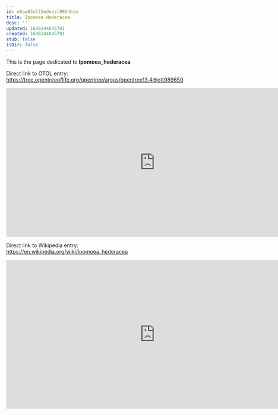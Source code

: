 ```yaml
---
id: n6gw83xll5edeosl99bhbjo
title: Ipomoea Hederacea
desc: ''
updated: 1648144045701
created: 1648144045701
stub: false
isDir: false
---
```

This is the page dedicated to **Ipomoea_hederacea**


Direct link to OTOL entry: https://tree.opentreeoflife.org/opentree/argus/opentree13.4@ott989650



<html>
    <body>
    <iframe src="https://tree.opentreeoflife.org/opentree/argus/opentree13.4@ott989650"
    width="800" height="400" frameborder="0" allowfullscreen> </iframe>
    </body>
</html>
    


Direct link to Wikipedia entry: https://en.wikipedia.org/wiki/Ipomoea_hederacea



<html>
    <body>
    <iframe src="https://en.wikipedia.org/wiki/Ipomoea_hederacea"
    width="800" height="400" frameborder="0" allowfullscreen> </iframe>
    </body>
</html>
    
